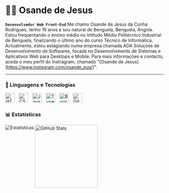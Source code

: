 # 👨‍💻 Osande de Jesus

**`Desenvolvedor Web Front-End`**
Me chamo Osande de Jesus da Cunha Rodrigues, tenho 19 anos e sou natural de Benguela, Benguela, Angola. Estou frequentando o ensino médio no Intitudo Médio Politécnico Industrial de Benguela, finalizando o último ano do curso Técnico de Informática. Actualmente, estou estagiando numa empresa chamada ADA Soluções de Desenvolvimento de Softwares, focada no Desenvolvimento de Sistemas e Aplicativos Web para Desktops e Mobile. Para mais informações e contacto, aceda o meu perfil do Instragram, chamado "[Osande de Jesus] (https://www.instagram.com/osande_euu/)".

---

### 🤖 Linguagens e Tecnologias

<img 
    align="left" 
    alt="HTML"
    title="HTML" 
    width="30px" 
    style="padding-right: 10px;" 
    src="https://cdn.jsdelivr.net/gh/devicons/devicon@latest/icons/html5/html5-original.svg" 
/>
<img 
    align="left" 
    alt="CSS" 
    title="CSS"
    width="30px" 
    style="padding-right: 10px;" 
    src="https://cdn.jsdelivr.net/gh/devicons/devicon@latest/icons/css3/css3-original.svg" 
/>
<img 
    align="left" 
    alt="JavaScript" 
    title="JavaScript"
    width="30px" 
    style="padding-right: 10px;" 
    src="https://cdn.jsdelivr.net/gh/devicons/devicon@latest/icons/javascript/javascript-original.svg" 
/>
<img 
    align="left" 
    alt="TypeScript"
    title="TypeScript" 
    width="30px" 
    style="padding-right: 10px;" 
    src="https://cdn.jsdelivr.net/gh/devicons/devicon@latest/icons/typescript/typescript-original.svg" 
/>

<img 
    align="left" 
    alt="Bootstrap"
    title="Bootstrap" 
    width="30px" 
    style="padding-right: 10px;" 
    src="https://cdn.jsdelivr.net/gh/devicons/devicon@latest/icons/bootstrap/bootstrap-original.svg" 
/>
<img 
    align="left" 
    alt="Git" 
    title="Git"
    width="30px" 
    style="padding-right: 10px;" 
    src="https://cdn.jsdelivr.net/gh/devicons/devicon@latest/icons/git/git-original.svg" 
/>

<br/>
<br/>

### 📊 Estatísticas
<p>
 <img 
align="left"
alt="Estatisticas"
heigth="200"
src="https://github-readme-stats.vercel.app/api?username=OsandeJ&show_icons=true&theme=dark&include_all_commits=true"
/>
<img 
      align="left" 
      alt="GitHub Stats" 
      height="200" 
      src="https://github-readme-stats.vercel.app/api/top-langs/?username=OsandeJ&theme=dark&layout=compact&custom_title=Tecnologias&langs_count=9" 
  />   
</p>


